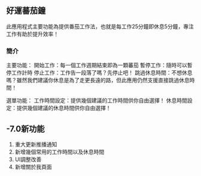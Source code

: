 ## 好運蕃茄鐘

此應用程式主要功能為提供番茄工作法，也就是每工作25分鐘即休息5分鐘，專注工作有助於提升效率！

### 簡介

主要功能：
開始工作：每一個工作週期結束即為一顆蕃茄
暫停工作：隨時可以暫停工作計時
停止工作：工作告一段落了嗎？先停止吧！
跳過休息時間：不想休息嗎？雖然我們建議你休息是為了走更長遠的路，但此應用仍然支援直接跳過休息時間！

選單功能：
工作時間設定：提供幾個建議的工作時間供你自由選擇！
休息時間設定：提供幾個建議的休息時間供你自由選擇！

## -7.0新功能

1. 重大更新推播通知
2. 新增幾個常用的工作時間以及休息時間
3. UI調整改善
4. 新增關於我頁面

